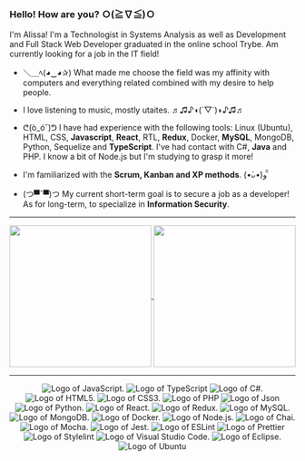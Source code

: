 ### Hello! How are you? Ｏ(≧∇≦)Ｏ

I'm Alissa! I'm a Technologist in Systems Analysis as well as Development and Full Stack Web Developer graduated in the online school Trybe. Am currently looking for a job in the IT field!

- ＼＿ﾍ(◕‿◕✰) What made me choose the field was my affinity with computers and everything related combined with my desire to help people.

* I love listening to music, mostly utaites. ♬♫♪◖(´▽`)◗♪♫♬

- ᕦ(ò_óˇ)ᕤ I have had experience with the following tools: Linux (Ubuntu), HTML, CSS, **Javascript**, **React**, RTL, **Redux**, Docker, **MySQL**, MongoDB, Python, Sequelize and **TypeScript**. I've had contact with C#, **Java** and PHP. I know a bit of Node.js but I'm studying to grasp it more!
  
* I'm familiarized with the **Scrum, Kanban and XP methods**. (*•̀ᴗ•́*)و ̑̑

- (つ▀¯▀)つ My current short-term goal is to secure a job as a developer! As for long-term, to specialize in **Information Security**.

---

<a href="https://github.com/anuraghazra/github-readme-stats">
  <img height=250 align="center" src="https://github-readme-stats.vercel.app/api?username=AlissaMaximo&show=prs_merged,prs_merged_percentage&show_icons=true&theme=ambient_gradient" />
</a>
<a href="https://github.com/anuraghazra/convoychat">
  <img height=250 align="center" src="https://github-readme-stats.vercel.app/api/top-langs/?username=AlissaMaximo&layout=donut" />
</a>

---

<div align="center">
  <img alt="Logo of JavaScript." src="https://img.shields.io/badge/JavaScript-323330?style=for-the-badge&logo=javascript&logoColor=F7DF1E" />
  <img alt="Logo of TypeScript" src="https://img.shields.io/badge/TypeScript-007ACC?style=for-the-badge&logo=typescript&logoColor=white" />
  <img alt="Logo of C#." src="https://img.shields.io/badge/C%23-239120?style=for-the-badge&logo=c-sharp&logoColor=white" />
  <img alt="Logo of HTML5." src="https://img.shields.io/badge/HTML5-E34F26?style=for-the-badge&logo=html5&logoColor=white" />
  <img alt="Logo of CSS3." src="https://img.shields.io/badge/CSS3-1572B6?style=for-the-badge&logo=css3&logoColor=white" />
  <img alt="Logo of PHP" src="https://img.shields.io/badge/PHP-777BB4?style=for-the-badge&logo=php&logoColor=white" />
  <img alt="Logo of Json" src="https://img.shields.io/badge/json-5E5C5C?style=for-the-badge&logo=json&logoColor=white" />
  <img alt="Logo of Python." src="https://img.shields.io/badge/Python-FFD43B?style=for-the-badge&logo=python&logoColor=blue" />
  <img alt="Logo of React." src="https://img.shields.io/badge/React-20232A?style=for-the-badge&logo=react&logoColor=61DAFB" />
  <img alt="Logo of Redux." src="https://img.shields.io/badge/Redux-593D88?style=for-the-badge&logo=redux&logoColor=white" />
  <img alt="Logo of MySQL." src="https://img.shields.io/badge/MySQL-005C84?style=for-the-badge&logo=mysql&logoColor=white" />
  <img alt="Logo of MongoDB." src="https://img.shields.io/badge/MongoDB-4EA94B?style=for-the-badge&logo=mongodb&logoColor=white" />
  <img alt="Logo of Docker." src="https://img.shields.io/badge/Docker-2CA5E0?style=for-the-badge&logo=docker&logoColor=white" />
  <img alt="Logo of Node.js." src="https://img.shields.io/badge/Node%20js-339933?style=for-the-badge&logo=nodedotjs&logoColor=white" />
  <img alt="Logo of Chai." src="https://img.shields.io/badge/chai-A30701?style=for-the-badge&logo=chai&logoColor=white" />
  <img alt="Logo of Mocha." src="https://img.shields.io/badge/Mocha-8D6748?style=for-the-badge&logo=Mocha&logoColor=white" />
  <img alt="Logo of Jest." src="https://img.shields.io/badge/Jest-C21325?style=for-the-badge&logo=jest&logoColor=white" />
  <img alt="Logo of ESLint" src="https://img.shields.io/badge/eslint-3A33D1?style=for-the-badge&logo=eslint&logoColor=white" />
  <img alt="Logo of Prettier" src="https://img.shields.io/badge/prettier-1A2C34?style=for-the-badge&logo=prettier&logoColor=F7BA3E" />
  <img alt="Logo of Stylelint" src="https://img.shields.io/badge/stylelint-000?style=for-the-badge&logo=stylelint&logoColor=white" />
  <img alt="Logo of Visual Studio Code." src="https://img.shields.io/badge/Visual_Studio-5C2D91?style=for-the-badge&logo=visual%20studio&logoColor=white" />
  <img alt="Logo of Eclipse." src="https://img.shields.io/badge/Eclipse-2C2255?style=for-the-badge&logo=eclipse&logoColor=white" />
  <img alt="Logo of Ubuntu" src="https://img.shields.io/badge/Ubuntu-E95420?style=for-the-badge&logo=ubuntu&logoColor=white" />
</div>
